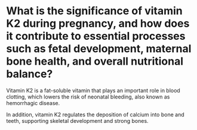 # What is the significance of vitamin K2 during pregnancy, and how does it contribute to essential processes such as fetal development, maternal bone health, and overall nutritional balance?

Vitamin K2 is a fat-soluble vitamin that plays an important role in blood clotting, which lowers the risk of neonatal bleeding, also known as hemorrhagic disease. 

In addition, vitamin K2 regulates the deposition of calcium into bone and teeth, supporting skeletal development and strong bones.